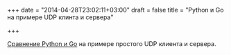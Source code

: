 +++
date = "2014-04-28T23:02:11+03:00"
draft = false
title = "Python и Go на примере UDP клинта и сервера"

+++

<p><a href="http://sawyerhood.com/blog/?p=24">Сравнение Python и Go</a> на примере простого UDP клиента и сервера.</p>

